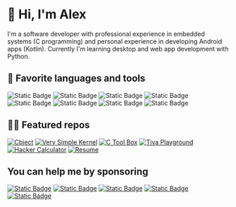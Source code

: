 # 👋 Hi, I'm Alex

I'm a software developer with professional experience in embedded systems (C programming) and personal experience in developing Android apps (Kotlin). Currently I'm learning desktop and web app development with Python.

## 🌟 Favorite languages and tools

![Static Badge](https://img.shields.io/badge/c-blue?style=for-the-badge&logo=c&logoColor=white)
![Static Badge](https://img.shields.io/badge/kotlin-%23058BC5?style=for-the-badge&logo=kotlin&logoColor=white)
![Static Badge](https://img.shields.io/badge/python-%23316C9B?style=for-the-badge&logo=python&logoColor=white)
![Static Badge](https://img.shields.io/badge/git-%23E66525?style=for-the-badge&logo=git&logoColor=white)
![Static Badge](https://img.shields.io/badge/github-%231C1A1B?style=for-the-badge&logo=github&logoColor=white)
![Static Badge](https://img.shields.io/badge/linux-%2327272A?style=for-the-badge&logo=linux&logoColor=white)
![Static Badge](https://img.shields.io/badge/vscode-%23026EC1?style=for-the-badge&logo=visualstudiocode&logoColor=white)
![Static Badge](https://img.shields.io/badge/android-%2331b76d?style=for-the-badge&logo=android&logoColor=white)

## 👨‍💻 Featured repos

[![Cbject](https://github-readme-stats.vercel.app/api/pin/?username=alexmarincu&repo=cbject&theme=github_dark_dimmed)](https://github.com/alexmarincu/Cbject)
[![Very Simple Kernel](https://github-readme-stats.vercel.app/api/pin/?username=alexmarincu&repo=very-simple-kernel&theme=github_dark_dimmed)](https://github.com/alexmarincu/very-simple-kernel)
[![C Tool Box](https://github-readme-stats.vercel.app/api/pin/?username=alexmarincu&repo=c-tool-box&theme=github_dark_dimmed)](https://github.com/alexmarincu/c-tool-box)
[![Tiva Playground](https://github-readme-stats.vercel.app/api/pin/?username=alexmarincu&repo=tiva-playground&theme=github_dark_dimmed)](https://github.com/alexmarincu/tiva-playground)
[![Hacker Calculator](https://github-readme-stats.vercel.app/api/pin/?username=alexmarincu&repo=hacker-calculator&theme=github_dark_dimmed)](https://github.com/alexmarincu/hacker-calculator)
[![Resume](https://github-readme-stats.vercel.app/api/pin/?username=alexmarincu&repo=resume&theme=github_dark_dimmed)](https://github.com/alexmarincu/resume)

## You can help me by sponsoring

[![Static Badge](https://img.shields.io/badge/github%20sponsor-%23EA4AAA?style=for-the-badge&logo=github&logoColor=white)](https://github.com/sponsors/alexmarincu)
[![Static Badge](https://img.shields.io/badge/ko--fi-%23F16061?style=for-the-badge&logo=ko-fi&logoColor=white)](https://ko-fi.com/alexmarincu)
[![Static Badge](https://img.shields.io/badge/buy%20me%20a%20coffee-%23FFDD00?style=for-the-badge&logo=buy%20me%20a%20coffee&logoColor=black)](https://www.buymeacoffee.com/alexmarincu)
[![Static Badge](https://img.shields.io/badge/paypal%20me-%2300457C?style=for-the-badge&logo=paypal&logoColor=white)](https://paypal.me/alexmarincu)
[![Static Badge](https://img.shields.io/badge/revolut%20me-%232A60FD?style=for-the-badge&logo=revolut&logoColor=white)](https://www.revolut.me/alexmarincu)
